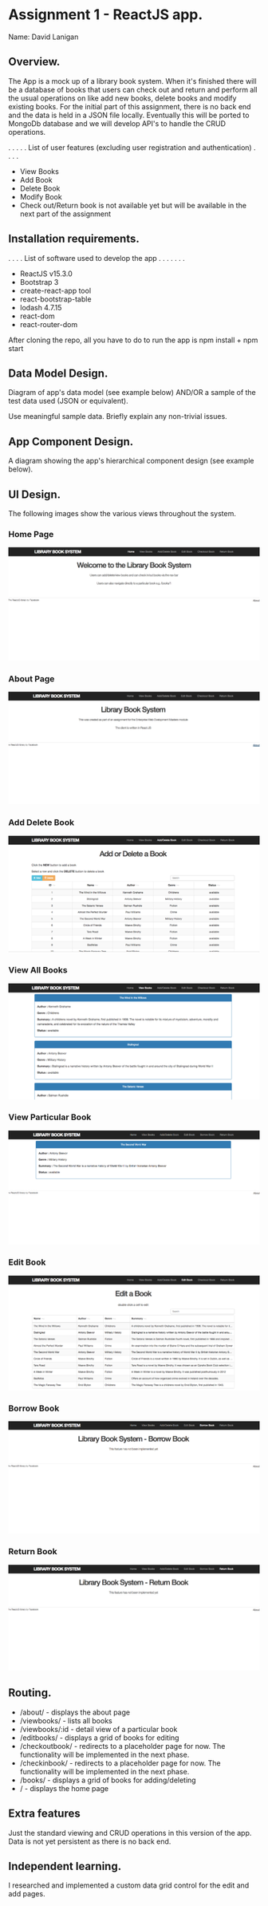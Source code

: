 # Assignment 1 - ReactJS app.

Name: David Lanigan

## Overview.
The App is a mock up of a library book system. When it's finished there will be a database of books that users can check out and return and perform all the usual operations on like add new books, delete books and modify existing books. For the initial part of this assignment, there is no back end and the data is held in a JSON file locally. Eventually this will be ported to MongoDb database and we will develop API's to handle the CRUD operations.  


 . . . . . List of user features (excluding user registration and authentication) . . . .

 + View Books
 + Add Book
 + Delete Book
 + Modify Book
 + Check out/Return book is not available yet but will be available in the next part of the assignment

## Installation requirements.
. . . .  List of software used to develop the app . . . . . . .
+ ReactJS v15.3.0
+ Bootstrap 3
+ create-react-app tool
+ react-bootstrap-table
+ lodash 4.7.15
+ react-dom
+ react-router-dom

After cloning the repo, all you have to do to run the app is npm install + npm start

## Data Model Design.

Diagram of app's data model (see example below) AND/OR a sample of the test data used (JSON or equivalent).

Use meaningful sample data. Briefly explain any non-trivial issues.

## App Component Design.

A diagram showing the app's hierarchical component design (see example below).

## UI Design.

The following images show the various views throughout the system.
### Home Page
![home page][image1]
### About Page
![about page][image2]
### Add Delete Book
![add delete book][image3]
### View All Books
![view books][image4]
### View Particular Book
![view one book][image8]
### Edit Book
![edit book][image5]
### Borrow Book
![borrow book][image6]
### Return Book
![return book][image7]

## Routing.
+ /about/ - displays the about page
+ /viewbooks/ - lists all books
+ /viewbooks/:id - detail view of a particular book
+ /editbooks/ - displays a grid of books for editing
+ /checkoutbook/ - redirects to a placeholder page for now. The functionality will be implemented in the next phase.
+ /checkinbook/ - redirects to a placeholder page for now. The functionality will be implemented in the next phase.
+ /books/ - displays a grid of books for adding/deleting
+ / - displays the home page

## Extra features

Just the standard viewing and CRUD operations in this version of the app. Data is not yet persistent as there is no back end.

## Independent learning.

I researched and implemented a custom data grid control for the edit and add pages.



[image1]: ./homepage.png
[image2]: ./about.png
[image3]: ./addDeletebook.png
[image4]: ./viewbooks.png
[image5]: ./editbook.png
[image6]: ./borrowbook.png
[image7]: ./returnbook.png
[image8]: ./viewonebook.png
